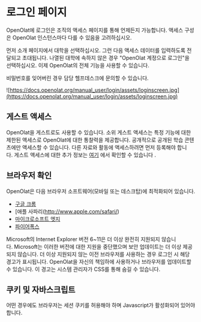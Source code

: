 # 로그인 페이지

OpenOlat에 로그인은 조직의 액세스 페이지를 통해 언제든지 가능합니다. 액세스 구성은 OpenOlat 인스턴스마다 다를 수 있음을 고려하십시오.

먼저 소개 페이지에서 대학을 선택하십시오. 그런 다음 액세스 데이터를 입력하도록 전달되고 초대됩니다. 나열된 대학에 속하지 않은 경우 "OpenOlat 계정으로 로그인"을 선택하십시오. 이제 OpenOlat의 전체 기능을 사용할 수 있습니다.

비밀번호를 잊어버린 경우 담당 헬프데스크에 문의할 수 있습니다.

![https://docs.openolat.org/manual_user/login/assets/loginscreen.jpg](https://docs.openolat.org/manual_user/login/assets/loginscreen.jpg)

## 게스트 액세스

OpenOlat을 게스트로도 사용할 수 있습니다. 소위 게스트 액세스는 특정 기능에 대한 제한된 액세스로 OpenOlat에 대한 통찰력을 제공합니다. 공개적으로 공개된 학습 콘텐츠에만 액세스할 수 있습니다. 다른 자료와 활동에 액세스하려면 먼저 등록해야 합니다. 게스트 액세스에 대한 추가 정보는 [여기](https://docs.openolat.org/manual_user/general/Guest_access/) 에서 확인할 수 있습니다 .

## 브라우저 확인

OpenOlat은 다음 브라우저 소프트웨어(모바일 또는 데스크탑)에 최적화되어 있습니다.

- [구글 크롬](http://www.google.com/chrome/)
- [애플 사파리(http://www.apple.com/safari/)
- [마이크로소프트 엣지](https://www.microsoft.com/edge)
- [파이어폭스](http://www.mozilla.org/firefox/)

Microsoft의 Internet Explorer 버전 6~11은 더 이상 완전히 지원되지 않습니다. Microsoft는 이러한 버전에 대한 지원을 중단했으며 보안 업데이트는 더 이상 제공되지 않습니다. 더 이상 지원되지 않는 이전 브라우저를 사용하는 경우 로그인 시 해당 경고가 표시됩니다. OpenOlat을 자신의 책임하에 사용하거나 브라우저를 업데이트할 수 있습니다. 이 경고는 시스템 관리자가 CSS를 통해 숨길 수 있습니다.

## 쿠키 및 자바스크립트

어떤 경우에도 브라우저는 세션 쿠키를 허용해야 하며 Javascript가 활성화되어 있어야 합니다.